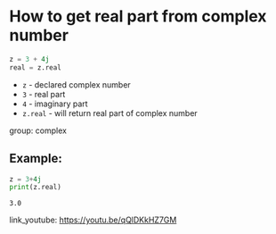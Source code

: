 # How to get real part from complex number

```python
z = 3 + 4j
real = z.real
```

- `z` - declared complex number
- `3` - real part
- `4` - imaginary part
- `z.real` - will return real part of complex number

group: complex

## Example: 
```python
z = 3+4j
print(z.real)
```
```
3.0

```

link_youtube: https://youtu.be/qQlDKkHZ7GM
